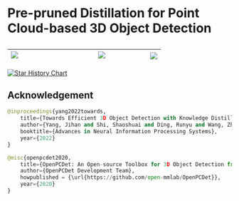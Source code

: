 # Pre-pruned Distillation for Point Cloud-based 3D Object Detection
## 
![](https://github.com/lifuyang-1919/PPD3D/blob/main/docs/ppd3d.jpg)  <img width=160/>|  ![](https://github.com/lifuyang-1919/PPD3D/blob/main/docs/efficiency.jpg) <img width=80/> | ![](https://github.com/lifuyang-1919/PPD3D/blob/main/docs/graph.jpg) |
------------- | ----------- | -------- |

[![Star History Chart](https://api.star-history.com/svg?repos=lifuyang-1919/PPD3D&type=Date)](https://star-history.com/#lifuyang-1919/PPD3D&Date)

## Acknowledgement
```python
@inproceedings{yang2022towards,
    title={Towards Efficient 3D Object Detection with Knowledge Distillation},
    author={Yang, Jihan and Shi, Shaoshuai and Ding, Runyu and Wang, Zhe and Qi, Xiaojuan},
    booktitle={Advances in Neural Information Processing Systems},
    year={2022}
}
```
```python
@misc{openpcdet2020,
    title={OpenPCDet: An Open-source Toolbox for 3D Object Detection from Point Clouds},
    author={OpenPCDet Development Team},
    howpublished = {\url{https://github.com/open-mmlab/OpenPCDet}},
    year={2020}
}
```
